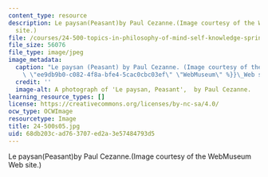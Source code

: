 ```yaml
---
content_type: resource
description: Le paysan(Peasant)by Paul Cezanne.(Image courtesy of the WebMuseum Web
  site.)
file: /courses/24-500-topics-in-philosophy-of-mind-self-knowledge-spring-2005/68db203cad763707ed2a3e57484793d5_24-500s05.jpg
file_size: 56076
file_type: image/jpeg
image_metadata:
  caption: "Le paysan (Peasant) by Paul Cezanne. (Image courtesy of the\_{{% resource_link\
    \ \"ee9db9b0-c082-4f8a-bfe4-5cac0cbc03ef\" \"WebMuseum\" %}}\_Web site.)"
  credit: ''
  image-alt: A photograph of 'Le paysan, Peasant',  by Paul Cezanne.
learning_resource_types: []
license: https://creativecommons.org/licenses/by-nc-sa/4.0/
ocw_type: OCWImage
resourcetype: Image
title: 24-500s05.jpg
uid: 68db203c-ad76-3707-ed2a-3e57484793d5
---
```

Le paysan(Peasant)by Paul Cezanne.(Image courtesy of the WebMuseum Web site.)